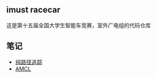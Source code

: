## imust racecar
这是第十五届全国大学生智能车竞赛，室外广电组的代码仓库

## 笔记
* [纯路径追踪](./notes/pure_pursuit.md)
* [AMCL](./notes/AMCL.md)